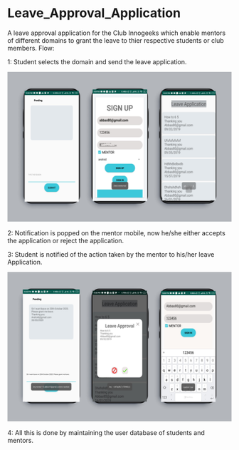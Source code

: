 # Leave_Approval_Application

A leave approval application for the Club Innogeeks which enable mentors of different domains to grant the leave to thier respective students or club members.
Flow:

1: Student selects the domain and send the leave application.

![](leave_1.png)

2: Notification is popped on the mentor mobile, now he/she either accepts the application or reject the application.




3: Student is notified of the action taken by the mentor to his/her leave Application. 

![](leave_2.png)

4: All this is done by maintaining the user database of students and mentors.
